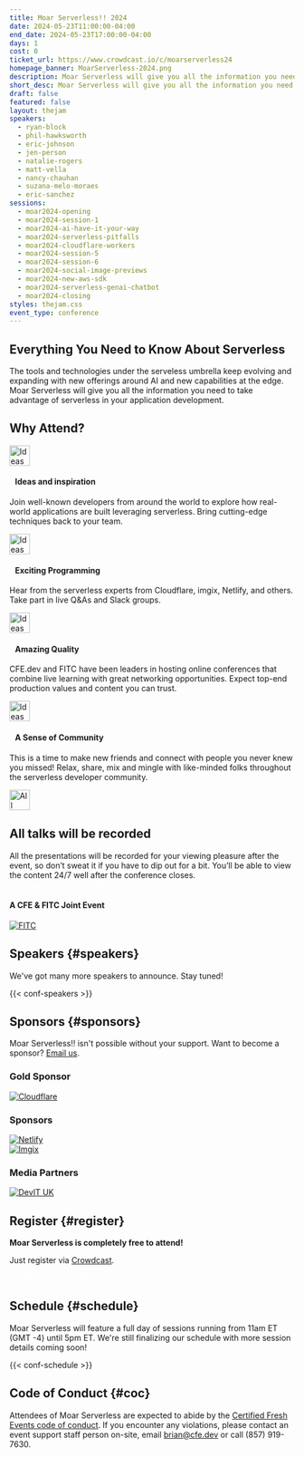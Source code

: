 ```yaml
---
title: Moar Serverless!! 2024
date: 2024-05-23T11:00:00-04:00
end_date: 2024-05-23T17:00:00-04:00
days: 1
cost: 0
ticket_url: https://www.crowdcast.io/c/moarserverless24
homepage_banner: MoarServerless-2024.png
description: Moar Serverless will give you all the information you need to take advantage of serverless in your application development including new AI and edge capabilities.
short_desc: Moar Serverless will give you all the information you need to take advantage of serverless in your application development including new AI and edge capabilities.
draft: false
featured: false
layout: thejam
speakers:
  - ryan-block
  - phil-hawksworth
  - eric-johnson
  - jen-person
  - natalie-rogers
  - matt-vella
  - nancy-chauhan
  - suzana-melo-moraes
  - eric-sanchez
sessions:
  - moar2024-opening
  - moar2024-session-1
  - moar2024-ai-have-it-your-way
  - moar2024-serverless-pitfalls
  - moar2024-cloudflare-workers
  - moar2024-session-5
  - moar2024-session-6
  - moar2024-social-image-previews
  - moar2024-new-aws-sdk
  - moar2024-serverless-genai-chatbot
  - moar2024-closing
styles: thejam.css
event_type: conference
---
```


## Everything You Need to Know About Serverless

The tools and technologies under the serveless umbrella keep evolving and expanding with new offerings around AI and new capabilities at the edge. Moar Serverless will give you all the information you need to take advantage of serverless in your application development.

## Why Attend?

<div class="container px-6 mx-auto mt-8">
  <div class="grid gap-8 lg:grid-cols-2">
    <article>
      <div class="flex items-center mb-8">
      <p><img src="/img/thejam/iconmonstr-idea-7-1.svg" alt="Ideas and Inspiration" width="36" height="36"></p>
      <h4 style="margin-left:.7em">Ideas and inspiration</h4>
      </div>
      <p class="text-base">Join well-known developers from around the world to explore how real-world applications are built leveraging serverless. Bring cutting-edge techniques back to your team.</p>
    </article>
    <article>
      <div class="flex items-center mb-8">
      <p><img src="/img/thejam/iconmonstr-rocket-14-1.svg" alt="Ideas and Inspiration" width="36" height="36"></p>
      <h4 style="margin-left:.7em">Exciting Programming</h4>
      </div>
      <p class="text-base">Hear from the serverless experts from Cloudflare, imgix, Netlify, and others. Take part in live Q&As and Slack groups.</p>
    </article>
    <article>
      <div class="flex items-center mb-8">
      <p><img src="/img/thejam/iconmonstr-thumb-15-1.svg" alt="Ideas and Inspiration" width="36" height="36"></p>
      <h4 style="margin-left:.7em">Amazing Quality</h4>
      </div>
      <p class="text-base">CFE.dev and FITC have been leaders in hosting online conferences that combine live learning with great networking opportunities. Expect top-end production values and content you can trust.</p>
    </article>
    <article>
      <div class="flex items-center mb-8">
      <p><img src="/img/thejam/iconmonstr-friend-3-1.svg" alt="Ideas and Inspiration" width="36" height="36"></p>
      <h4 style="margin-left:.7em">A Sense of Community</h4>
      </div>
      <p class="text-base">This is a time to make new friends and connect with people you never knew you missed! Relax, share, mix and mingle with like-minded folks throughout the serverless developer community.</p>
    </article>
  </div>
</div>

<section class="border border-gray-300 rounded mt-28">
  <div class="flex flex-col items-center justify-center p-6 pt-6 pb-4 text-center rounded highlight-pattern-signal">
    <span class="flex items-center justify-center flex-shrink-0 w-24 h-24 mr-4 -mt-20 rounded-full bg-lightBlue" aria-hidden="true">
      <img src="/img/thejam/iconmonstr-video-camera-1-1.svg" alt="All talks will be recorded" width="36" height="36">
    </span>
    <h2 class="mt-4 mb-2 text-3xl font-bold leading-tight text-blue">All talks will be recorded</a></h2>
  </div>
  <div class="p-6">
    All the presentations will be recorded for your viewing pleasure after the event, so don’t sweat it if you have to dip out for a bit. You’ll be able to view the content 24/7 well after the conference closes.
  </div>
</section>

<div class="flex items-center justify-center w-full mt-8 mb-8">
<a class="button" style="text-decoration:none;color:#FFF" href="https://www.crowdcast.io/c/moarserverless24" target="_blank">
 Get Your Free Ticket Today!
</a>
</div>

#### A CFE & FITC Joint Event

[![FITC](/img/sponsors/fitc.png)](https://fitc.ca)

## Speakers {#speakers}

We've got many more speakers to announce. Stay tuned!

{{< conf-speakers >}}

## Sponsors {#sponsors}

Moar Serverless!! isn't possible without your support. Want to become a sponsor? [Email us](mailto:brian@certifiedfreshevents.com).

<section>
   <h3 id="lead-day-sponsors" class="mb-6 text-2xl font-bold">Gold Sponsor</h3>
    <div class="flex grid gap-8 mb-6 lg:grid-cols-2">
        <article class="flex flex-row items-center">
            <div>
                <a href="https://cloudflare.com/"><img src="/img/sponsors/cloudflare.png" alt="Cloudflare"></a>
            </div>
        </article>
    </div>
    <h3 id="sponsors-1" class="mb-6 text-2xl font-bold">Sponsors</h3>
    <div class="flex grid gap-8 mb-6 lg:grid-cols-2">
        <article class="flex flex-row items-center">
            <div>
                <a href="https://netlify.com/"><img src="/img/sponsors/netlify.png" alt="Netlify"></a>
            </div>
        </article>
        <article class="flex flex-row items-center">
            <div>
                <a href="https://imgix.com/"><img src="/img/sponsors/imgix.png" alt="Imgix"></a>
            </div>
        </article>
    </div>
    <h3 id="sponsors-1" class="mb-6 text-2xl font-bold">Media Partners</h3>
    <div class="flex grid gap-8 mb-6 lg:grid-cols-2">
        <article class="flex flex-row items-center">
            <div>
                <a href="https://devitjobs.uk/jobs/DevOps/all"><img src="/img/sponsors/devitUK.png" alt="DevIT UK"></a>
            </div>
        </article>
    </div>
</section>

## Register {#register}

**Moar Serverless is completely free to attend!**

Just register via [Crowdcast](https://www.crowdcast.io/c/moarserverless24).

<a class="button" style="text-decoration:none;color:#FFF" href="https://www.crowdcast.io/c/moarserverless24" target="_blank">
Register for free today!
</a>

## Schedule {#schedule}

Moar Serverless will feature a full day of sessions running from 11am ET (GMT -4) until 5pm ET. We're still finalizing our schedule with more session details coming soon!

{{< conf-schedule >}}


## Code of Conduct {#coc}

Attendees of Moar Serverless are expected to abide by the [Certified Fresh Events code of conduct](/conduct). If you encounter any violations, please contact an event support staff person on-site, email [brian@cfe.dev](mailto:brian@cfe.dev) or call (857) 919-7630.
